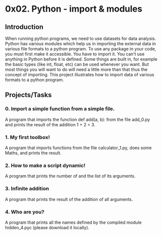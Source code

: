 # 0x02. Python - import & modules
## Introduction
When running python programs, we need to use datasets for data analysis. Python has various modules which help us in importing the external data in various file formats to a python program.
To use any package in your code, you must first make it accessible. You have to import it. You can't use anything in Python before it is defined. Some things are built in, for example the basic types (like int, float, etc) can be used whenever you want. But most things you will want to do will need a little more than that thus the concept of importing.
This project illustrates how to import data of various formats to a python program.
## Projects/Tasks
### 0. Import a simple function from a simple file.
A program that imports the function def add(a, b): from the file add_0.py and prints the result of the addition 1 + 2 = 3.
### 1. My first toolbox!
A  program that imports functions from the file calculator_1.py, does some Maths, and prints the result.
### 2. How to make a script dynamic!
A program that prints the number of and the list of its arguments.
### 3. Infinite addition
A program that prints the result of the addition of all arguments.
### 4. Who are you?
A  program that prints all the names defined by the compiled module hidden_4.pyc (please download it locally).
